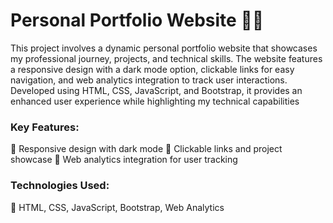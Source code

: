 # Personal Portfolio Website 👨‍💻
This project involves a dynamic personal portfolio website that showcases my professional journey, projects, and technical skills. The website features a responsive design with a dark mode option, clickable links for easy navigation, and web analytics integration to track user interactions. Developed using HTML, CSS, JavaScript, and Bootstrap, it provides an enhanced user experience while highlighting my technical capabilities

<h3>Key Features:</h3>
🚀 Responsive design with dark mode
🚀 Clickable links and project showcase
🚀 Web analytics integration for user tracking

<h3>Technologies Used:</h3>
🚀 HTML, CSS, JavaScript, Bootstrap, Web Analytics
